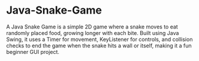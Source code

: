 # Java-Snake-Game
A Java Snake Game is a simple 2D game where a snake moves to eat randomly placed food, growing longer with each bite. Built using Java Swing, it uses a Timer for movement, KeyListener for controls, and collision checks to end the game when the snake hits a wall or itself, making it a fun beginner GUI project.
